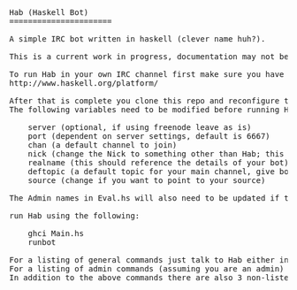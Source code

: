 <pre>Hab (Haskell Bot)
======================

A simple IRC bot written in haskell (clever name huh?).

This is a current work in progress, documentation may not be current.

To run Hab in your own IRC channel first make sure you have ghc and the Haskell Platform installed on your PC.
http://www.haskell.org/platform/

After that is complete you clone this repo and reconfigure the connection variables found in Socket.hs
The following variables need to be modified before running Hab

	server (optional, if using freenode leave as is)
	port (dependent on server settings, default is 6667)
	chan (a default channel to join)
	nick (change the Nick to something other than Hab; this is registered on Freenode)
	realname (this should reference the details of your bot)
	deftopic (a default topic for your main channel, give bot operator privs to use)
	source (change if you want to point to your source)

The Admin names in Eval.hs will also need to be updated if the bot is to respond to anyone.

run Hab using the following:

	ghci Main.hs
	runbot

For a listing of general commands just talk to Hab either in channel or private message and include '!commands' in your message
For a listing of admin commands (assuming you are an admin) private message Hab '~commands'
In addition to the above commands there are also 3 non-listed commands at the top of eval (if you edited eval you'll already know this)
